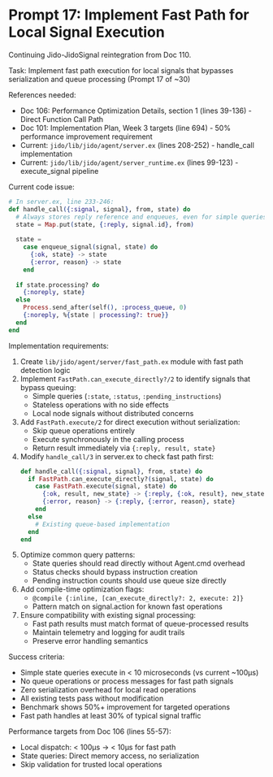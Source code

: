# Prompt 17: Implement Fast Path for Local Signal Execution

Continuing Jido-JidoSignal reintegration from Doc 110.

Task: Implement fast path execution for local signals that bypasses serialization and queue processing (Prompt 17 of ~30)

References needed:
- Doc 106: Performance Optimization Details, section 1 (lines 39-136) - Direct Function Call Path
- Doc 101: Implementation Plan, Week 3 targets (line 694) - 50% performance improvement requirement
- Current: `jido/lib/jido/agent/server.ex` (lines 208-252) - handle_call implementation
- Current: `jido/lib/jido/agent/server_runtime.ex` (lines 99-123) - execute_signal pipeline

Current code issue:
```elixir
# In server.ex, line 233-246:
def handle_call({:signal, signal}, from, state) do
  # Always stores reply reference and enqueues, even for simple queries
  state = Map.put(state, {:reply, signal.id}, from)
  
  state =
    case enqueue_signal(signal, state) do
      {:ok, state} -> state
      {:error, reason} -> state
    end
  
  if state.processing? do
    {:noreply, state}
  else
    Process.send_after(self(), :process_queue, 0)
    {:noreply, %{state | processing?: true}}
  end
end
```

Implementation requirements:
1. Create `lib/jido/agent/server/fast_path.ex` module with fast path detection logic
2. Implement `FastPath.can_execute_directly?/2` to identify signals that bypass queuing:
   - Simple queries (`:state`, `:status`, `:pending_instructions`)
   - Stateless operations with no side effects
   - Local node signals without distributed concerns
3. Add `FastPath.execute/2` for direct execution without serialization:
   - Skip queue operations entirely
   - Execute synchronously in the calling process
   - Return result immediately via `{:reply, result, state}`
4. Modify `handle_call/3` in server.ex to check fast path first:
   ```elixir
   def handle_call({:signal, signal}, from, state) do
     if FastPath.can_execute_directly?(signal, state) do
       case FastPath.execute(signal, state) do
         {:ok, result, new_state} -> {:reply, {:ok, result}, new_state}
         {:error, reason} -> {:reply, {:error, reason}, state}
       end
     else
       # Existing queue-based implementation
     end
   end
   ```
5. Optimize common query patterns:
   - State queries should read directly without Agent.cmd overhead
   - Status checks should bypass instruction creation
   - Pending instruction counts should use queue size directly
6. Add compile-time optimization flags:
   - `@compile {:inline, [can_execute_directly?: 2, execute: 2]}`
   - Pattern match on signal.action for known fast operations
7. Ensure compatibility with existing signal processing:
   - Fast path results must match format of queue-processed results
   - Maintain telemetry and logging for audit trails
   - Preserve error handling semantics

Success criteria:
- Simple state queries execute in < 10 microseconds (vs current ~100μs)
- No queue operations or process messages for fast path signals
- Zero serialization overhead for local read operations
- All existing tests pass without modification
- Benchmark shows 50%+ improvement for targeted operations
- Fast path handles at least 30% of typical signal traffic

Performance targets from Doc 106 (lines 55-57):
- Local dispatch: < 100μs → < 10μs for fast path
- State queries: Direct memory access, no serialization
- Skip validation for trusted local operations